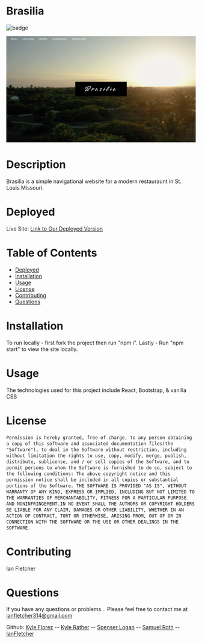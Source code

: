 # Brasilia

![badge](https://img.shields.io/badge/License-MIT-Green)

![hh_home](src/images/brasilia.png)

# Description

Brasilia is a simple navigational website for a modern restauraunt in St. Louis Missouri.

# Deployed

Live Site: [Link to Our Deployed Version](https://happyhealth404.herokuapp.com/)

# Table of Contents

- [Deployed](#Deployed)
- [Installation](#Installation)
- [Usage](#Usage)
- [License](#License)
- [Contributing](#Contributions-/-Contributors)
- [Questions](#Questions)

# Installation

To run locally - first fork the project then run "npm i".
Lastly - Run "npm start" to view the site locally.

# Usage

The technologies used for this project include React, Bootstrap, & vanilla CSS

# License

    Permission is hereby granted, free of charge, to any person obtaining a copy of this software and associated documentation files(the "Software"), to deal in the Software without restriction, including without limitation the rights to use, copy, modify, merge, publish, distribute, sublicense, and / or sell copies of the Software, and to permit persons to whom the Software is furnished to do so, subject to the following conditions: The above copyright notice and this permission notice shall be included in all copies or substantial portions of the Software. THE SOFTWARE IS PROVIDED "AS IS", WITHOUT WARRANTY OF ANY KIND, EXPRESS OR IMPLIED, INCLUDING BUT NOT LIMITED TO THE WARRANTIES OF MERCHANTABILITY, FITNESS FOR A PARTICULAR PURPOSE AND NONINFRINGEMENT.IN NO EVENT SHALL THE AUTHORS OR COPYRIGHT HOLDERS BE LIABLE FOR ANY CLAIM, DAMAGES OR OTHER LIABILITY, WHETHER IN AN ACTION OF CONTRACT, TORT OR OTHERWISE, ARISING FROM, OUT OF OR IN CONNECTION WITH THE SOFTWARE OR THE USE OR OTHER DEALINGS IN THE SOFTWARE.

# Contributing

Ian Fletcher

# Questions

If you have any questions or problems... Please feel free to contact me at ianfletcher314@gmail.com

Github: [Kyle Florez](https://github.com/SLUDGE-GIT) -- [Kyle Rather](https://github.com/krather7) -- [Spenser Logan](https://github.com/spenserlogan) -- [Samuel Roth](https://github.com/samuel6roth) -- [IanFletcher](https://github.com/ianfletcher314)
